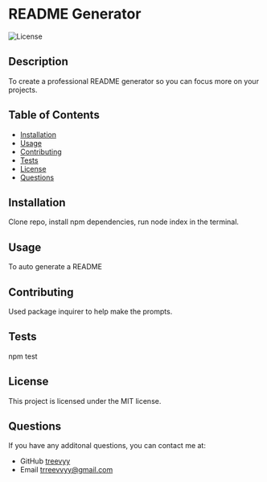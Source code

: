 # README Generator

  ![License](https://img.shields.io/badge/License-MIT-blue.svg)

  ## Description
  To create a professional README generator so you can focus more on your projects.

  ## Table of Contents
  - [Installation](#installation)
  - [Usage](#usage)
  - [Contributing](#contributing)
  - [Tests](#tests)
  - [License](#license)
  - [Questions](#questions)

  ## Installation
  Clone repo, install npm dependencies, run node index in the terminal.

  ## Usage
  To auto generate a README

  ## Contributing
  Used package inquirer to help make the prompts.

  ## Tests
  npm test

  ## License
  
  This project is licensed under the MIT license.

  ## Questions
  If you have any additonal questions, you can contact me at:
  - GitHub [treevyy](https://github.com/treevyy)
  - Email [trreevvyy@gmail.com](mailto:trreevvyy@gmail.com)
